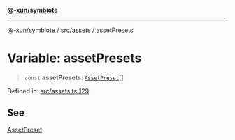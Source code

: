 [**@-xun/symbiote**](../../../README.md)

***

[@-xun/symbiote](../../../README.md) / [src/assets](../README.md) / assetPresets

# Variable: assetPresets

> `const` **assetPresets**: [`AssetPreset`](../enumerations/AssetPreset.md)[]

Defined in: [src/assets.ts:129](https://github.com/Xunnamius/symbiote/blob/6bf49fdc67f7ad7bf0be986cfd71e3400d8eef3c/src/assets.ts#L129)

## See

[AssetPreset](../enumerations/AssetPreset.md)
